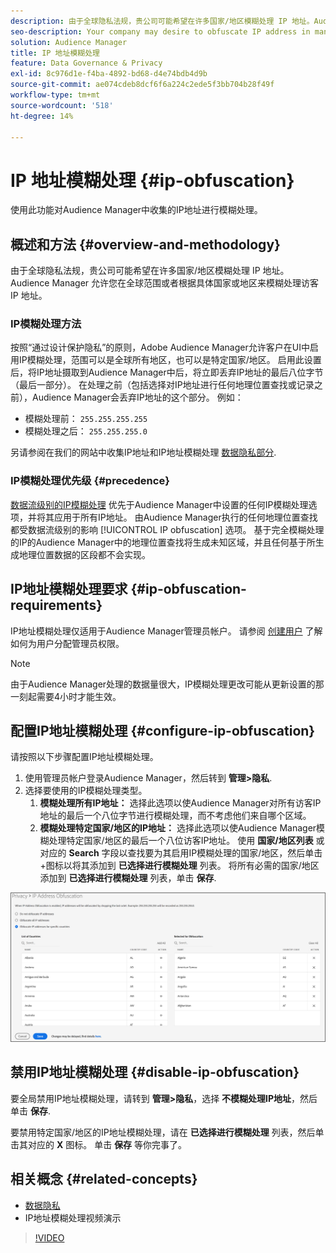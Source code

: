 ```yaml
---
description: 由于全球隐私法规，贵公司可能希望在许多国家/地区模糊处理 IP 地址。Audience Manager 允许您在全球范围或者根据具体国家或地区来模糊处理访客 IP 地址。
seo-description: Your company may desire to obfuscate IP address in many countries due to global privacy regulations. Audience Manager allows you to obfuscate visitor IP addresses on a global or country-by-country basis.
solution: Audience Manager
title: IP 地址模糊处理
feature: Data Governance & Privacy
exl-id: 8c976d1e-f4ba-4892-bd68-d4e74bdb4d9b
source-git-commit: ae074cdeb8dcf6f6a224c2ede5f3bb704b28f49f
workflow-type: tm+mt
source-wordcount: '518'
ht-degree: 14%

---
```


# IP 地址模糊处理 {#ip-obfuscation}

使用此功能对Audience Manager中收集的IP地址进行模糊处理。

## 概述和方法 {#overview-and-methodology}

由于全球隐私法规，贵公司可能希望在许多国家/地区模糊处理 IP 地址。Audience Manager 允许您在全球范围或者根据具体国家或地区来模糊处理访客 IP 地址。

### IP模糊处理方法

按照“通过设计保护隐私”的原则，Adobe Audience Manager允许客户在UI中启用IP模糊处理，范围可以是全球所有地区，也可以是特定国家/地区。 启用此设置后，将IP地址摄取到Audience Manager中后，将立即丢弃IP地址的最后八位字节（最后一部分）。 在处理之前（包括选择对IP地址进行任何地理位置查找或记录之前），Audience Manager会丢弃IP地址的这个部分。 例如：

* 模糊处理前： `255.255.255.255`
* 模糊处理之后： `255.255.255.0`

另请参阅在我们的网站中收集IP地址和IP地址模糊处理 [数据隐私部分](/help/using/overview/data-security-and-privacy/data-privacy.md).

### IP模糊处理优先级 {#precedence}

[数据流级别的IP模糊处理](https://experienceleague.adobe.com/docs/experience-platform/edge/datastreams/configure.html?lang=en#create) 优先于Audience Manager中设置的任何IP模糊处理选项，并将其应用于所有IP地址。 由Audience Manager执行的任何地理位置查找都受数据流级别的影响 [!UICONTROL IP obfuscation] 选项。 基于完全模糊处理的IP的Audience Manager中的地理位置查找将生成未知区域，并且任何基于所生成地理位置数据的区段都不会实现。

## IP地址模糊处理要求 {#ip-obfuscation-requirements}

IP地址模糊处理仅适用于Audience Manager管理员帐户。 请参阅 [创建用户](/help/using/features/administration/administration-overview.md#create-users) 了解如何为用户分配管理员权限。

>[!NOTE]
>
> 由于Audience Manager处理的数据量很大，IP模糊处理更改可能从更新设置的那一刻起需要4小时才能生效。

## 配置IP地址模糊处理 {#configure-ip-obfuscation}

请按照以下步骤配置IP地址模糊处理。

1. 使用管理员帐户登录Audience Manager，然后转到 **管理>隐私**.
2. 选择要使用的IP模糊处理类型。
   1. **模糊处理所有IP地址：** 选择此选项以使Audience Manager对所有访客IP地址的最后一个八位字节进行模糊处理，而不考虑他们来自哪个区域。
   2. **模糊处理特定国家/地区的IP地址：** 选择此选项以使Audience Manager模糊处理特定国家/地区的最后一个八位访客IP地址。 使用 **国家/地区列表** 或对应的 **Search** 字段以查找要为其启用IP模糊处理的国家/地区，然后单击+图标以将其添加到 **已选择进行模糊处理** 列表。 将所有必需的国家/地区添加到 **已选择进行模糊处理** 列表，单击 **保存**.

![](assets/ip-obfuscation.png)

## 禁用IP地址模糊处理 {#disable-ip-obfuscation}

要全局禁用IP地址模糊处理，请转到 **管理>隐私**，选择 **不模糊处理IP地址**，然后单击 **保存**.

要禁用特定国家/地区的IP地址模糊处理，请在 **已选择进行模糊处理** 列表，然后单击其对应的 **X** 图标。 单击 **保存** 等你完事了。

## 相关概念 {#related-concepts}

* [数据隐私](/help/using/overview/data-security-and-privacy/data-privacy.md)
* IP地址模糊处理视频演示
>[!VIDEO](https://video.tv.adobe.com/v/27218/)
